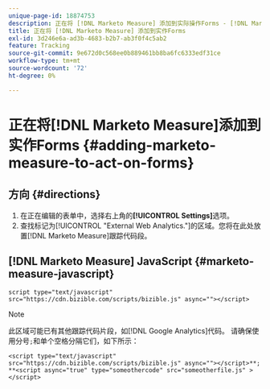 ```yaml
---
unique-page-id: 18874753
description: 正在将 [!DNL Marketo Measure] 添加到实际操作Forms - [!DNL Marketo Measure]
title: 正在将 [!DNL Marketo Measure] 添加到实作Forms
exl-id: 3d246e6a-ad3b-4683-b2b7-ab3f0f4c5ab2
feature: Tracking
source-git-commit: 9e672d0c568ee0b889461bb8ba6fc6333edf31ce
workflow-type: tm+mt
source-wordcount: '72'
ht-degree: 0%

---
```


# 正在将[!DNL Marketo Measure]添加到实作Forms {#adding-marketo-measure-to-act-on-forms}

## 方向 {#directions}

1. 在正在编辑的表单中，选择右上角的&#x200B;**[!UICONTROL Settings]**&#x200B;选项。
1. 查找标记为[!UICONTROL "External Web Analytics."]的区域。您将在此处放置[!DNL Marketo Measure]跟踪代码段。

## [!DNL Marketo Measure] JavaScript {#marketo-measure-javascript}

`script type="text/javascript" src="https://cdn.bizible.com/scripts/bizible.js" async=""></script>`

>[!NOTE]
>
>此区域可能已有其他跟踪代码片段，如[!DNL Google Analytics]代码。 请确保使用分号`;`和单个空格分隔它们，如下所示：
>
>`<script type="text/javascript" src="https://cdn.bizible.com/scripts/bizible.js" async=""></script>**; **<script async="true" type="someothercode" src="someotherfile.js" ></script>`
